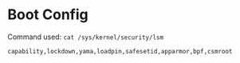 # Boot Config

Command used: `cat /sys/kernel/security/lsm`
```
capability,lockdown,yama,loadpin,safesetid,apparmor,bpf,csmroot
```

